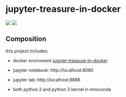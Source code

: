 # jupyter-treasure-in-docker

[![](https://images.microbadger.com/badges/image/mikesino/jupyter-treasure-in-docker.svg)](https://microbadger.com/images/mikesino/jupyter-treasure-in-docker "Get your own image badge on microbadger.com")
[![](https://images.microbadger.com/badges/version/mikesino/jupyter-treasure-in-docker.svg)](https://microbadger.com/images/mikesino/jupyter-treasure-in-docker "Get your own version badge on microbadger.com")

## Composition
this project includes:

* docker enviroment [jupyter-treasure-in-docker](https://hub.docker.com/r/mikesino/jupyter-treasure-in-docker/)

* jupyter notebook: http://localhost:8080

* jupyter lab: http://localhost:8888

* both python 2 and python 3 kernel in miniconda